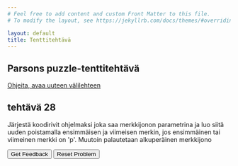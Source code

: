 ```yaml
---
# Feel free to add content and custom Front Matter to this file.
# To modify the layout, see https://jekyllrb.com/docs/themes/#overriding-theme-defaults

layout: default
title: Tenttitehtävä
---
```


## Parsons puzzle-tenttitehtävä 
[Ohjeita, avaa uuteen välilehteen](../ohjeet.md)


## tehtävä 28
Järjestä koodirivit ohjelmaksi joka saa merkkijonon parametrina ja luo siitä uuden poistamalla ensimmäisen ja viimeisen merkin, jos ensimmäinen tai viimeinen merkki on 'p'. Muutoin palautetaan alkuperäinen merkkijono
<div id="P28-sortableTrash" class="sortable-code"></div> 
<div id="P28-sortable" class="sortable-code"></div> 
<div style="clear:both;"></div> 
<p> 
    <input id="P28-feedbackLink" value="Get Feedback" type="button" /> 
    <input id="P28-newInstanceLink" value="Reset Problem" type="button" /> 
</p> 
<script type="text/javascript"> 
(function(){
  var initial = "function nop(str) {\n" +
    "  let start_pos = 0; \\n let end_pos = str.length; \\n \n" +
    "  if (str.length > 0 && str.charAt(0) == 'P') \n" +
    "  { \n" +
    "    start_pos = 1; \n" +
    "  } \\n if (str.length > 1 && str.charAt(str.length - 1) == 'P')  \\n \n" +
    "  {\n" +
    "    end_pos--;\n" +
    "  }\n" +
    "  return str.substring(start_pos, end_pos);\n" +
    "} \\n console.log(nop(\"PythonP\")); \\n ";
  var parsonsPuzzle = new ParsonsWidget({
    "sortableId": "P28-sortable",
    "max_wrong_lines": 10,
    "grader": ParsonsWidget._graders.LineBasedGrader,
    "exec_limit": 2500,
    "can_indent": true,
    "x_indent": 50,
    "lang": "en",
    "trashId": "P28-sortableTrash"
  });
  parsonsPuzzle.init(initial);
  parsonsPuzzle.shuffleLines();
  $("#P28-newInstanceLink").click(function(event){ 
      event.preventDefault(); 
      parsonsPuzzle.shuffleLines(); 
  }); 
  $("#P28-feedbackLink").click(function(event){ 
      event.preventDefault(); 
      parsonsPuzzle.getFeedback(); 
  }); 
})(); 
</script>

